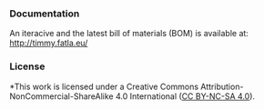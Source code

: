 ### Documentation ###

An iteracive and the latest bill of materials (BOM) is available at: http://timmy.fatla.eu/

### License ###

*This work is licensed under a Creative Commons Attribution-NonCommercial-ShareAlike 4.0 International ([CC BY-NC-SA 4.0](https://creativecommons.org/licenses/by-nc-sa/4.0/)).
